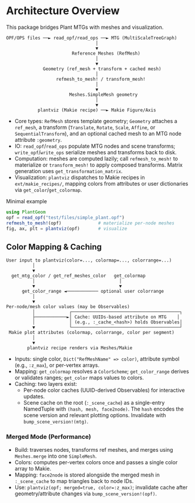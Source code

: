 # Architecture Overview

This package bridges Plant MTGs with meshes and visualization.

```text
OPF/OPS files ──► read_opf/read_ops ──► MTG (MultiScaleTreeGraph)
                                  │
                                  ▼
                         Reference Meshes (RefMesh)
                                  │
                                  ▼
              Geometry (ref_mesh + transform + cached mesh)
                                  │
                   refmesh_to_mesh! / transform_mesh!
                                  │
                                  ▼
                        Meshes.SimpleMesh geometry
                                  │
                                  ▼
            plantviz (Makie recipe) ──► Makie Figure/Axis
```

- Core types: `RefMesh` stores template geometry; `Geometry` attaches a `ref_mesh`, a transform (`Translate`, `Rotate`, `Scale`, `Affine`, or `SequentialTransform`), and an optional cached mesh to an MTG node attribute `:geometry`.
- IO: `read_opf`/`read_ops` populate MTG nodes and scene transforms; `write_opf`/`write_ops` serialize meshes and transforms back to disk.
- Computation: meshes are computed lazily; call `refmesh_to_mesh!` to materialize or `transform_mesh!` to apply composed transforms. Matrix generation uses `get_transformation_matrix`.
- Visualization: `plantviz` dispatches to Makie recipes in `ext/makie_recipes/`, mapping colors from attributes or user dictionaries via `get_color`/`get_colormap`.

Minimal example

```julia
using PlantGeom
opf = read_opf("test/files/simple_plant.opf")
refmesh_to_mesh!(opf)              # materialize per-node meshes
fig, ax, plt = plantviz(opf)       # visualize
```

## Color Mapping & Caching

```text
User input to plantviz(color=..., colormap=..., colorrange=...)
          │
          ▼
  get_mtg_color / get_ref_meshes_color   get_colormap
          │                                │
          ▼                                ▼
      get_color_range ◄──────────── optional user colorrange
          │
          ▼
Per-node/mesh color values (may be Observables)
          │             ┌─────────────────────────────────────────┐
          ├────────────►│ Cache: UUIDs-based attribute on MTG    │
          │             │ (e.g., :_cache_<hash>) holds Observables│
          ▼             └─────────────────────────────────────────┘
 Makie plot attributes (colormap, colorrange, color per segment)
          │
          ▼
        plantviz recipe renders via Meshes/Makie
```

- Inputs: single color, `Dict("RefMeshName" => color)`, attribute symbol (e.g., `:z_max`), or per-vertex arrays.
- Mapping: `get_colormap` resolves a `ColorScheme`; `get_color_range` derives or validates ranges; `get_color` maps values to colors.
- Caching: two layers exist:
  - Per-node color caches (UUID-derived Observables) for interactive updates.
  - Scene cache on the root (`:_scene_cache`) as a single-entry NamedTuple with `(hash, mesh, face2node)`. The `hash` encodes the scene version and relevant plotting options. Invalidate with `bump_scene_version!(mtg)`.

### Merged Mode (Performance)

- Build: traverses nodes, transforms ref meshes, and merges using `Meshes.merge` into one `SimpleMesh`.
- Colors: computes per-vertex colors once and passes a single color array to Makie.
- Mapping: `face2node` is stored alongside the merged mesh in `:_scene_cache` to map triangles back to node IDs.
- Use: `plantviz(opf; merged=true, color=:z_max)`; invalidate cache after geometry/attribute changes via `bump_scene_version!(opf)`.
